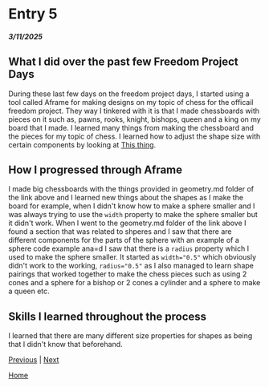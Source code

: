# Entry 5
##### 3/11/2025

## What I did over the past few Freedom Project Days
During these last few days on the freedom project days, I started using a tool called Aframe for making designs on my topic of chess for the officail freedom project. They way I tinkered with it is that I made chessboards with pieces on it such as, pawns, rooks, knight, bishops, queen and a king on my board that I made. I learned many things from making the chessboard and the pieces for my topic of chess. I learned how to adjust the shape size with certain components by looking at [This thing](https://github.com/aframevr/aframe/blob/master/docs/components/geometry.md).

## How I progressed through Aframe
I made big chessboards with the things provided in geometry.md folder of the link above and I learned new things about the shapes as I make the board for example, when I didn't know how to make a sphere smaller and I was always trying to use the `width` property to make the sphere smaller but it didn't work. When I went to the geometry.md folder of the link above I found a section that was related to shperes and I saw that there are different components for the parts of the sphere with an example of a sphere code example ana=d I saw that there is a `radius` property which I used to make the sphere smaller. It started as `width="0.5"` which obviously didn't work to the working, `radius="0.5"` as I also managed to learn shape pairings that worked together to make the chess pieces such as using 2 cones and a sphere for a bishop or 2 cones a cylinder and a sphere to make a queen etc.

## Skills I learned throughout the process
I learned that there are many different size properties for shapes as being that I didn't know that beforehand.

[Previous](entry04.md) | [Next](entry06.md)

[Home](../README.md)
